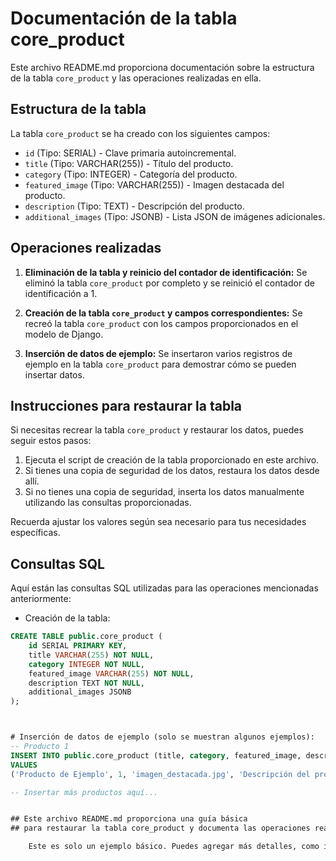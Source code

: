 # Documentación de la tabla core_product

Este archivo README.md proporciona documentación sobre la estructura de la tabla `core_product` y las operaciones realizadas en ella.

## Estructura de la tabla

La tabla `core_product` se ha creado con los siguientes campos:

- `id` (Tipo: SERIAL) - Clave primaria autoincremental.
- `title` (Tipo: VARCHAR(255)) - Título del producto.
- `category` (Tipo: INTEGER) - Categoría del producto.
- `featured_image` (Tipo: VARCHAR(255)) - Imagen destacada del producto.
- `description` (Tipo: TEXT) - Descripción del producto.
- `additional_images` (Tipo: JSONB) - Lista JSON de imágenes adicionales.

## Operaciones realizadas

1. **Eliminación de la tabla y reinicio del contador de identificación:**
   Se eliminó la tabla `core_product` por completo y se reinició el contador de identificación a 1.

2. **Creación de la tabla `core_product` y campos correspondientes:**
   Se recreó la tabla `core_product` con los campos proporcionados en el modelo de Django.

3. **Inserción de datos de ejemplo:**
   Se insertaron varios registros de ejemplo en la tabla `core_product` para demostrar cómo se pueden insertar datos.

## Instrucciones para restaurar la tabla

Si necesitas recrear la tabla `core_product` y restaurar los datos, puedes seguir estos pasos:

1. Ejecuta el script de creación de la tabla proporcionado en este archivo.
2. Si tienes una copia de seguridad de los datos, restaura los datos desde allí.
3. Si no tienes una copia de seguridad, inserta los datos manualmente utilizando las consultas proporcionadas.

Recuerda ajustar los valores según sea necesario para tus necesidades específicas.

## Consultas SQL

Aquí están las consultas SQL utilizadas para las operaciones mencionadas anteriormente:

- Creación de la tabla:
```sql
CREATE TABLE public.core_product (
    id SERIAL PRIMARY KEY,
    title VARCHAR(255) NOT NULL,
    category INTEGER NOT NULL,
    featured_image VARCHAR(255) NOT NULL,
    description TEXT NOT NULL,
    additional_images JSONB
);



# Inserción de datos de ejemplo (solo se muestran algunos ejemplos):
-- Producto 1
INSERT INTO public.core_product (title, category, featured_image, description, additional_images) 
VALUES 
('Producto de Ejemplo', 1, 'imagen_destacada.jpg', 'Descripción del producto de ejemplo', '[{"url": "imagen1.jpg", "alt": "Imagen 1"}, {"url": "imagen2.jpg", "alt": "Imagen 2"}]');

-- Insertar más productos aquí...


## Este archivo README.md proporciona una guía básica 
## para restaurar la tabla core_product y documenta las operaciones realizadas en ella hasta el momento.

    Este es solo un ejemplo básico. Puedes agregar más detalles, como instrucciones para conectarte a la base de datos, cómo ejecutar consultas SQL, etc., según sea necesario para tu caso específico.
